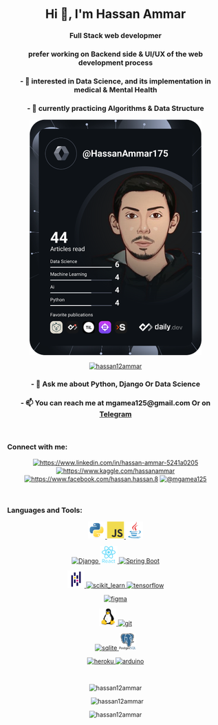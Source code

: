 <h1 align="center">
    Hi 👋, I'm Hassan Ammar
</h1>
<h3 align="center">
    Full Stack web developmer
</h3>
<h3 align="center">
     prefer working on Backend side & UI/UX of the web development process
</h3>
<h3 align="center">
     - 👀 interested in Data Science, and its implementation in medical & Mental Health
</h3>
<h3 align="center">
    - 🌱 currently practicing Algorithms & Data Structure
</h3>

<p align="center">
    <a href="https://app.daily.dev/HassanAmmar175"><img src="https://github.com/hassan12ammar/hassan12ammar/blob/main/devcard.svg" width="400" alt="Hassan Ammar's Dev Card"/></a>
</p>

<p align="center">
    <a href="https://github.com/ryo-ma/github-profile-trophy"><img src="https://github-profile-trophy.vercel.app/?username=hassan12ammar" alt="hassan12ammar" />
    </a> 
</p>

<h3 align="center">
    - 💬 Ask me about <strong>Python</strong>, <strong>Django</strong> Or <strong>Data Science</strong>
</h3>

<h3 align="center">
    - 📫 You can reach me at <strong>mgamea125@gmail.com</strong>
    Or on
    <a href="https://t.me/Hassan1434" target="blank">Telegram</a>
</h3>

<br>

<h3 align="left">
    Connect with me:
</h3>

<p align="center">
    <a href="https://linkedin.com/in/hassan-ammar-5241a0205" target="blank"><img align="center" src="https://raw.githubusercontent.com/rahuldkjain/github-profile-readme-generator/master/src/images/icons/Social/linked-in-alt.svg" alt="https://www.linkedin.com/in/hassan-ammar-5241a0205" height="30" width="40" /></a>
    <a href="https://www.kaggle.com/hassanammar" target="blank"><img align="center" src="https://raw.githubusercontent.com/rahuldkjain/github-profile-readme-generator/master/src/images/icons/Social/kaggle.svg" alt="https://www.kaggle.com/hassanammar" height="30" width="40" /></a>
    <a href="https://www.facebook.com/hassan.hassan.8" target="blank"><img align="center" src="https://raw.githubusercontent.com/rahuldkjain/github-profile-readme-generator/master/src/images/icons/Social/facebook.svg" alt="https://www.facebook.com/hassan.hassan.8" height="30" width="40" /></a>
    <a href="https://medium.com/@mgamea125" target="blank"><img align="center" src="https://raw.githubusercontent.com/rahuldkjain/github-profile-readme-generator/master/src/images/icons/Social/medium.svg" alt="@mgamea125" height="30" width="40" /></a>
</p>

<br>

<h3 align="left">
    Languages and Tools:
</h3>

<p align="center">
    <p align="center">
        <a href="https://www.python.org" target="_blank" rel="noreferrer"> 
            <img src="https://raw.githubusercontent.com/devicons/devicon/master/icons/python/python-original.svg" 
            alt="Python" 
            width="40" height="40"/> 
        </a>
        <a href="https://developer.mozilla.org/en-US/docs/Web/JavaScript" target="_blank" rel="noreferrer"> 
            <img src="https://raw.githubusercontent.com/devicons/devicon/master/icons/javascript/javascript-original.svg" alt="JavaScript" 
            width="40" height="40"/> 
        </a> 
        <a href="https://www.java.com" target="_blank" rel="noreferrer"> 
            <img src="https://raw.githubusercontent.com/devicons/devicon/master/icons/java/java-original.svg" 
            alt="java" 
            width="40" height="40"/> 
        </a> 
    </p>
    <p align="center">
        <a href="https://www.djangoproject.com/" target="_blank" rel="noreferrer"> 
            <img src="https://cdn.worldvectorlogo.com/logos/django.svg" 
            alt="Django" 
            width="40" height="40"/>
        </a>
        <a href="https://reactjs.org/" target="_blank" rel="noreferrer"> 
            <img src="https://raw.githubusercontent.com/devicons/devicon/master/icons/react/react-original-wordmark.svg" 
            alt="ReactJS" 
            width="40" height="40"/> 
        </a> 
        <a href="https://spring.io/projects/spring-boot" target="_blank" rel="noreferrer"> 
            <img src="https://www.vectorlogo.zone/logos/springio/springio-icon.svg" 
            alt="Spring Boot" 
            width="40" height="40"/> 
        </a> 
    </p>
    <p align="center">
        <a href="https://pandas.pydata.org/" target="_blank" rel="noreferrer"> 
            <img src="https://raw.githubusercontent.com/devicons/devicon/2ae2a900d2f041da66e950e4d48052658d850630/icons/pandas/pandas-original.svg" 
            alt="pandas" 
            width="40" height="40"/> 
        </a>
        <a href="https://scikit-learn.org/" target="_blank" rel="noreferrer"> 
            <img src="https://upload.wikimedia.org/wikipedia/commons/0/05/Scikit_learn_logo_small.svg" 
            alt="scikit_learn" 
            width="40" height="40"/> 
        </a>
        <a href="https://www.tensorflow.org" target="_blank" rel="noreferrer"> 
            <img src="https://www.vectorlogo.zone/logos/tensorflow/tensorflow-icon.svg" 
            alt="tensorflow" 
            width="40" height="40"/> 
        </a>
    </p>
    <p align="center">
        <a href="https://www.figma.com/" target="_blank" rel="noreferrer"> 
            <img src="https://www.vectorlogo.zone/logos/figma/figma-icon.svg" 
            alt="figma" 
            width="40" height="40"/> 
        </a>  
    </p>
    <p align="center">
        <a href="https://www.linux.org/" target="_blank" rel="noreferrer"> 
            <img src="https://raw.githubusercontent.com/devicons/devicon/master/icons/linux/linux-original.svg" 
            alt="linux" 
            width="40" height="40"/> 
        </a> 
        <a href="https://git-scm.com/" target="_blank" rel="noreferrer"> 
            <img src="https://www.vectorlogo.zone/logos/git-scm/git-scm-icon.svg" 
            alt="git" 
            width="40" height="40"/>
        </a>
    </p>
    <p align="center">
        <a href="https://www.sqlite.org/" target="_blank" rel="noreferrer"> 
            <img src="https://www.vectorlogo.zone/logos/sqlite/sqlite-icon.svg" 
            alt="sqlite" 
            width="40" height="40"/> 
        </a> 
        <a href="https://www.postgresql.org" target="_blank" rel="noreferrer"> 
            <img src="https://raw.githubusercontent.com/devicons/devicon/master/icons/postgresql/postgresql-original-wordmark.svg" alt="postgresql" 
            width="40" height="40"/> 
        </a>  
    </p>
    <p align="center">
        <a href="https://heroku.com" target="_blank" rel="noreferrer"> 
            <img src="https://www.vectorlogo.zone/logos/heroku/heroku-icon.svg" 
            alt="heroku" 
            width="40" height="40"/> 
        </a> 
        <a href="https://www.arduino.cc/" target="_blank" rel="noreferrer">
            <img src="https://cdn.worldvectorlogo.com/logos/arduino-1.svg" 
            alt="arduino" 
            width="40" height="40"/> 
        </a>
    </p>
</p>

<br>

<p align="center">
    <p align="center">
        <img src="https://github-readme-stats.vercel.app/api/top-langs?username=hassan12ammar&show_icons=true&locale=en&layout=compact" alt="hassan12ammar" />
    </p>
    <p align="center">&nbsp;
        <img src="https://github-readme-stats.vercel.app/api?username=hassan12ammar&show_icons=true&locale=en" alt="hassan12ammar" />
    </p>
    <p align="center">
        <img src="https://github-readme-streak-stats.herokuapp.com/?user=hassan12ammar&" alt="hassan12ammar" />
    </p>
</p>

